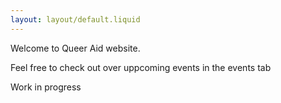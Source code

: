 ```yaml
---
layout: layout/default.liquid
---
```


Welcome to Queer Aid website.

Feel free to check out over uppcoming events in the events tab

Work in progress

